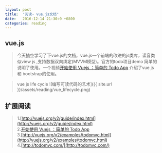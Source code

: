 ```yaml
---
layout: post
title:  "阅读- vue.js文档"
date:   2016-12-14 21:30:0 +0800
categories: reading
---
```


## vue.js    
> 今天抽空学习了下vue.js的文档，vue.js一个前端的改进的js类库，读音类似view js ,支持数据双向绑定(MVVM模型)。官方的todo项目demo
简单的说明了使用。一个视频[开始使用 Vuejs ：简单的 Todo App](https://www.laravist.com/series/vue-js-2-0-series/episodes/1)
介绍了vue js 和 bootstrap的使用。

>vue js life cycle 
![编写可读代码的艺术]({{ site.url }}/assets/reading/vue_lifecycle.png)

	
## 扩展阅读
>1.[http://vuejs.org/v2/guide/index.html](http://vuejs.org/v2/guide/index.html)   
>2.[开始使用 Vuejs ：简单的 Todo App](https://www.laravist.com/series/vue-js-2-0-series/episodes/1)  
>3.[http://vuejs.org/v2/examples/todomvc.html](http://vuejs.org/v2/examples/todomvc.html)  
>4.[http://todomvc.com/](http://todomvc.com/)  
 